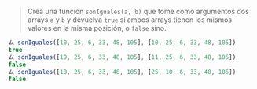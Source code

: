 > Creá una función `sonIguales(a, b)` que tome como argumentos dos arrays `a` y `b` y devuelva `true` si ambos arrays tienen los mismos valores en la misma posición, o `false` sino.
> 
```javascript
ム sonIguales([10, 25, 6, 33, 48, 105], [10, 25, 6, 33, 48, 105])
true
ム sonIguales([19, 25, 6, 33, 48, 105], [11, 25, 6, 33, 48, 105])
false
ム sonIguales([10, 25, 6, 33, 48, 105], [25, 10, 6, 33, 48, 105])
false
```